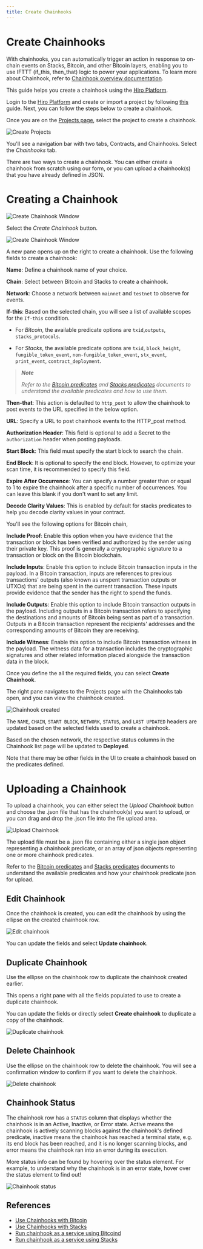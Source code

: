 ```yaml
---
title: Create Chainhooks
---
```


# Create Chainhooks

With chainhooks, you can automatically trigger an action in response to on-chain events on Stacks, Bitcoin, and other Bitcoin layers, enabling you to use IFTTT (if_this, then_that) logic to power your applications. To learn more about Chainhook, refer to [Chainhook overview documentation](https://docs.hiro.so/chainhook/overview).

This guide helps you create a chainhook using the [Hiro Platform](https://platform.hiro.so/).

Login to the [Hiro Platform](getting-started.md) and create or import a project by following [this](https://docs.hiro.so/platform/create-project) guide. Next, you can follow the steps below to create a chainhook.

Once you are on the [Projects page](https://platform.hiro.so), select the project to create a chainhook.

![Create Projects](./images/chainhook-create-project.jpeg)

You'll see a navigation bar with two tabs, Contracts, and Chainhooks. Select the _Chainhooks_ tab.

There are two ways to create a chainhook. You can either create a chainhook from scratch using our form, or you can upload a chainhook(s) that you have already defined in JSON.

# Creating a Chainhook

![Create Chainhook Window](./images/chainhook-select-chainhook-tab.jpeg)

Select the _Create Chainhook_ button.

![Create Chainhook Window](./images/chainhook-create-chainhook-window.jpeg)

A new pane opens up on the right to create a chainhook. Use the following fields to create a chainhook:

**Name**: Define a chainhook name of your choice.

**Chain**: Select between Bitcoin and Stacks to create a chainhook.

**Network**: Choose a network between `mainnet` and `testnet` to observe for events.

**If-this**: Based on the selected chain, you will see a list of available scopes for the `If-this` condition.

- For _Bitcoin_, the available predicate options are `txid`,`outputs`, `stacks_protocols`.

- For _Stacks_, the available predicate options are `txid`, `block_height`, `fungible_token_event`,
  `non-fungible_token_event`, `stx_event`, `print_event`, `contract_deployment`.

> _**Note**_
>
> _Refer to the [Bitcoin predicates](https://docs.hiro.so/chainhook/guides/chainhooks-with-bitcoin) and [Stacks predicates](https://docs.hiro.so/chainhook/guides/chainhooks-with-stacks) documents to understand the available predicates and how to use them._

**Then-that**: This action is defaulted to `http_post` to allow the chainhook to post events to the URL specified in the below option.

**URL**: Specify a URL to post chainhook events to the HTTP_post method.

**Authorization Header**: This field is optional to add a Secret to the `authorization` header when posting payloads.

**Start Block**: This field must specify the start block to search the chain.

**End Block**: It is optional to specify the end block. However, to optimize your scan time, it is recommended to specify this field.

**Expire After Occurrence**: You can specify a number greater than or equal to 1 to expire the chainhook after a specific number of occurrences. You can leave this blank if you don't want to set any limit.

**Decode Clarity Values**: This is enabled by default for stacks predicates to help you decode clarity values in your contract.

You'll see the following options for Bitcoin chain,

**Include Proof**: Enable this option when you have evidence that the transaction or block has been verified and authorized by the sender using their private key. This proof is generally a cryptographic signature to a transaction or block on the Bitcoin blockchain.

**Include Inputs**: Enable this option to include Bitcoin transaction inputs in the payload. In a Bitcoin transaction, inputs are references to previous transactions' outputs (also known as unspent transaction outputs or UTXOs) that are being spent in the current transaction. These inputs provide evidence that the sender has the right to spend the funds.

**Include Outputs**: Enable this option to include Bitcoin transaction outputs in the payload. Including outputs in a Bitcoin transaction refers to specifying the destinations and amounts of Bitcoin being sent as part of a transaction. Outputs in a Bitcoin transaction represent the recipients' addresses and the corresponding amounts of Bitcoin they are receiving.

**Include Witness**: Enable this option to include Bitcoin transaction witness in the payload. The witness data for a transaction includes the cryptographic signatures and other related information placed alongside the transaction data in the block.

Once you define the all the required fields, you can select **Create Chainhook**.

The right pane navigates to the Projects page with the Chainhooks tab open, and you can view the chainhook created.

![Chainhook created](images/chainhook-created.jpeg)

The `NAME`, `CHAIN`, `START BLOCK`, `NETWORK`, `STATUS`, and `LAST UPDATED` headers are updated based on the selected fields used to create a chainhook.

Based on the chosen network, the respective status columns in the Chainhook list page will be updated to **Deployed**.

Note that there may be other fields in the UI to create a chainhook based on the predicates defined.

# Uploading a Chainhook

To upload a chainhook, you can either select the _Upload Chainhook_ button and choose the .json file that has the chainhook(s) you want to upload, or you can drag and drop the .json file into the file upload area.

![Upload Chainhook](./images/chainhook-upload.jpeg)

The upload file must be a .json file containing either a single json object representing a chainhook predicate, or an array of json objects representing one or more chainhook predicates.

Refer to the [Bitcoin predicates](https://docs.hiro.so/chainhook/guides/chainhooks-with-bitcoin) and [Stacks predicates](https://docs.hiro.so/chainhook/guides/chainhooks-with-stacks) documents to understand the available predicates and how your chainhook predicate json for upload.

## Edit Chainhook

Once the chainhook is created, you can edit the chainhook by using the ellipse on the created chainhook row.

![Edit chainhook](images/chainhook-edit-chainhook.jpeg)

You can update the fields and select **Update chainhook**.

## Duplicate Chainhook

Use the ellipse on the chainhook row to duplicate the chainhook created earlier.

This opens a right pane with all the fields populated to use to create a duplicate chainhook.

You can update the fields or directly select **Create chainhook** to duplicate a copy of the chainhook.

![Duplicate chainhook](images/chainhook-duplicate.jpeg)

## Delete Chainhook

Use the ellipse on the chainhook row to delete the chainhook. You will see a confirmation window to confirm if you want to delete the chainhook.

![Delete chainhook](images/chainhook-delete-confirmation-window.jpeg)

## Chainhook Status

The chainhook row has a `STATUS` column that displays whether the chainhook is in an Active, Inactive, or Error state. Active means the chainhook is actively scanning blocks against the chainhook's defined predicate, inactive means the chainhook has reached a terminal state, e.g. its end block has been reached, and it is no longer scanning blocks, and error means the chainhook ran into an error during its execution.

More status info can be found by hovering over the status element. For example, to understand why the chainhook is in an error state, hover over the status element to find out!

![Chainhook status](images/chainhook-status-info.jpeg)

## References

- [Use Chainhooks with Bitcoin](https://docs.hiro.so/chainhook/guides/chainhooks-with-bitcoin)
- [Use Chainhooks with Stacks](https://docs.hiro.so/chainhook/guides/chainhooks-with-stacks)
- [Run chainhook as a service using Bitcoind](https://docs.hiro.so/chainhook/guides/chainhook-as-a-service-bitcoind)
- [Run chainhook as a service using Stacks](https://docs.hiro.so/chainhook/guides/chainhook-as-a-service-stacks)
